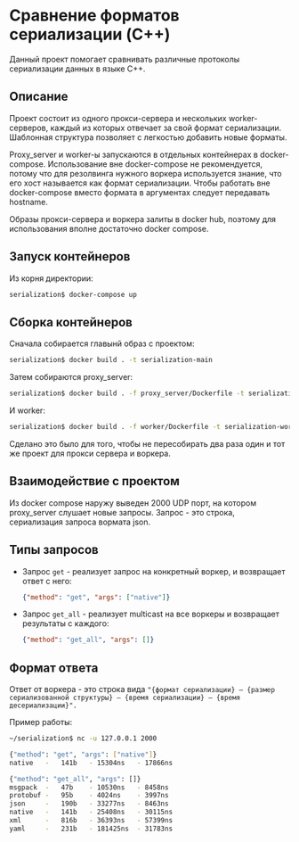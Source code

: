 # Сравнение форматов сериализации (C++)

Данный проект помогает сравнивать различные протоколы сериализации данных в языке C++.

## Описание

Проект состоит из одного прокси-сервера и нескольких worker-серверов, каждый из которых отвечает за свой формат сериализации. Шаблонная структура позволяет с легкостью добавить новые форматы.

Proxy_server и worker-ы запускаются в отдельных контейнерах в docker-compose. Использование вне docker-compose не рекомендуется, потому что для резолвинга нужного воркера используется знание, что его хост называется как формат сериализации. Чтобы работать вне docker-compose вместо формата в аргументах следует передавать hostname.

Образы прокси-сервера и воркера залиты в docker hub, поэтому для использования вполне достаточно docker compose.

## Запуск контейнеров

Из корня директории:

```bash
serialization$ docker-compose up
```

## Сборка контейнеров

Сначала собирается главынй образ с проектом:

```bash
serialization$ docker build . -t serialization-main
```

Затем собираются proxy_server:

```bash
serialization$ docker build . -f proxy_server/Dockerfile -t serialization-proxy-server
```
И worker:

```bash
serialization$ docker build . -f worker/Dockerfile -t serialization-worker
```

Сделано это было для того, чтобы не пересобирать два раза один и тот же проект для прокси сервера и воркера.

## Взаимодействие с проектом

Из docker compose наружу выведен 2000 UDP порт, на котором proxy_server слушает новые запросы. Запрос - это строка, сериализация запроса вормата json.

## Типы запросов

- Запрос ```get``` - реализует запрос на конкретный воркер, и возвращает ответ с него:
    ```json
    {"method": "get", "args": ["native"]}
    ```

- Запрос ```get_all``` - реализует multicast на все воркеры и возвращает результаты с каждого:
    ```json
    {"method": "get_all", "args": []}
    ```

## Формат ответа

Ответ от воркера - это строка вида ```"{формат сериализации} – {размер сериализованной структуры} – {время сериализации} – {время десериализации}".```

Пример работы:

```bash
~/serialization$ nc -u 127.0.0.1 2000 

{"method": "get", "args": ["native"]}
native   -   141b	- 15304ns	- 17866ns

{"method": "get_all", "args": []}        
msgpack  -   47b	- 10530ns	- 8458ns
protobuf -   95b	- 4024ns	- 3997ns
json     -   190b	- 33277ns	- 8463ns
native   -   141b	- 25408ns	- 30115ns
xml      -   816b	- 36393ns	- 57399ns
yaml     -   231b	- 181425ns	- 31783ns
```